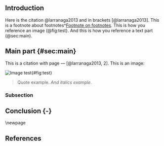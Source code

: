 ## Introduction
Here is the citation @larranaga2013 and in brackets [@larranaga2013]. This is a footnote about footnotes^[Footnote on footnotes]. This is how you reference an image (@fig:test}. 
And this is how you reference a text part (@sec:main).

## Main part {#sec:main}
This is a citation with page — [@larranaga2013, 2]. This is an image:

![Image test](img.jpeg){#fig:test}

> Quote example. *And italics example.*

### Subsection

## Conclusion {-}
\newpage

## References

[Footnote on footnotes]: Hello!
